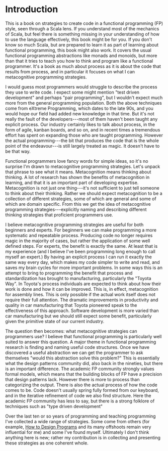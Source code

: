 # Introduction

This is a book on strategies to create code in a functional programming (FP) style, seen through a Scala lens. If you understand most of the mechanics of Scala, but feel there is something missing in your understanding of how to use the language effectively, this book might be for you. If you don't know so much Scala, but are prepared to learn it as part of learning about functional programming, this book might also work. It covers the usual functional programming abstractions like monads and monoids, but more than that it tries to teach you how to think and program like a functional programmer. It's a book as much about process as it is about the code that results from process, and in particular it focuses on what I can metacognitive programming strategies.

I would guess most programmers would struggle to describe the process they use to write code. I expect some might mention "test driven development" and perhaps "pair programming", but I wouldn't expect much more from the general programming population. Both the above techniques come from eXtreme Programming, which dates to the late 90s, and you would hope our field had added new knowledge in that time. But it's not really the fault of the developers---most of them haven't been taught any explicit process. Our industry certainly likes to talk about process, in the form of agile, kanban boards, and so on, and in recent times a tremendous effort has spent on expanding those who are taught programming. However the actual programming---the bit that produces the code that is the whole point of the endeavour---is still largely treated as magic. It doesn't have to be that way.

Functional programmers love fancy words for simple ideas, so it's no surprise I'm drawn to metacognitive programming strategies. Let's unpack that phrase to see what it means. Metacognition means thinking about thinking. A lot of research has shown the benefits of metacognition in learning, and that it is an important part of developing expertise. Metacognition is not just one thing---it's not sufficient to just tell someone to think about their thinking. Rather we should expect metacognition to be a collection of different strategies, some of which are general and some of which are domain specific. From this we get the idea of metacognitive programming strategies---explicitly naming and describing different thinking strategies that proficient programmers use. 

I believe metacognitive programming strategies are useful for both beginners and experts. For beginners we can make programming a more systematic and repeatable process. Producing code no longer requires magic in the majority of cases, but rather the application of some well defined steps. For experts, the benefit is exactly the same. At least that is my experience (and I believe I've been programming long enough to call myself an expert.) By having an explicit process I can run it exactly the same way every day, which makes my code simpler to write and read, and saves my brain cycles for more important problems. In some ways this is an attempt to bring to programming the benefit that process and standardization has brought to manufacturing, particularly the "Toyota Way". In Toyota's process individuals are expected to think about how their work is done and how it can be improved. This is, in effect, metacognition for assembly lines. This is only possible if the actual work itself does not require their full attention. The dramatic improvements in productivity and quality in car manufacturing that Toyota pioneered speak to the effectiveness of this approach. Software development is more varied than car manufacturing but we should still expect some benefit, particularly given the primitive state of our current industry.

The question then becomes: what metacognitive strategies can programmers use? I believe that functional programming is particularly well suited to answer this question. A major theme in functional programming research is finding and naming useful code structures. Once we have discovered a useful abstraction we can get the programmer to ask themselves "would this abstraction solve this problem?" This is essentially what the design patterns community did, also back in the nineties, but there is an important difference. The academic FP community strongly values formal models, which means that the building blocks of FP have a precision that design patterns lack. However there is more to process than categorizing the output. There is also the actual process of how the code comes to be. Code doesn't usually spring fully formed from our keyboard, and in the iterative refinement of code we also find structure. Here the academic FP community has less to say, but there is a strong folklore of techniques such as "type driven development"

Over the last ten or so years of programming and teaching programming I've collected a wide range of strategies. Some come from others (for example, [How to Design Programs](http://htdp.org/) and its many offshoots remain very influential for me) and some I've found myself. Ultimately I don't think anything here is new; rather my contribution is in collecting and presenting these strategies as one coherent whole.

